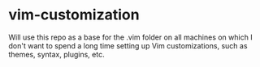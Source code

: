 # vim-customization

Will use this repo as a base for the .vim folder on all machines on which I don't want to spend a long time setting up Vim customizations, such as themes, syntax, plugins, etc.
